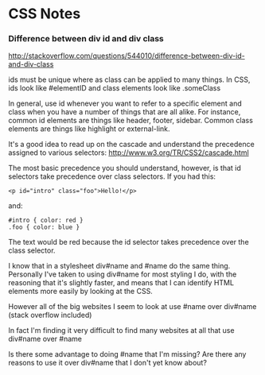 # CSS Notes

### Difference between div id and div class

http://stackoverflow.com/questions/544010/difference-between-div-id-and-div-class

ids must be unique where as class can be applied to many things. In CSS, ids look like #elementID and class elements look like .someClass

In general, use id whenever you want to refer to a specific element and class when you have a number of things that are all alike. For instance, common id elements are things like header, footer, sidebar. Common class elements are things like highlight or external-link.

It's a good idea to read up on the cascade and understand the precedence assigned to various selectors: http://www.w3.org/TR/CSS2/cascade.html

The most basic precedence you should understand, however, is that id selectors take precedence over class selectors. If you had this:

`<p id="intro" class="foo">Hello!</p>`

and:

```
#intro { color: red }
.foo { color: blue }
```

The text would be red because the id selector takes precedence over the class selector.





I know that in a stylesheet div#name and #name do the same thing. Personally I've taken to using div#name for most styling I do, with the reasoning that it's slightly faster, and means that I can identify HTML elements more easily by looking at the CSS.

However all of the big websites I seem to look at use #name over div#name (stack overflow included)

In fact I'm finding it very difficult to find many websites at all that use div#name over #name

Is there some advantage to doing #name that I'm missing? Are there any reasons to use it over div#name that I don't yet know about?
